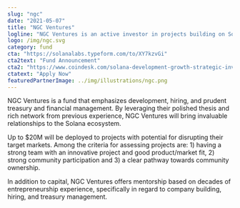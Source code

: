 ```yaml
---
slug: "ngc"
date: "2021-05-07"
title: "NGC Ventures"
logline: "NGC Ventures is an active investor in projects building on Solana that have innovative use cases and solve an immediate problem."
logo: /img/ngc.svg
category: fund
cta: "https://solanalabs.typeform.com/to/XY7kzvGi"
cta2text: "Fund Announcement"
cta2: "https://www.coindesk.com/solana-development-growth-strategic-investment-funds"
ctatext: "Apply Now"
featuredPartnerImage: ../img/illustrations/ngc.png
---
```


NGC Ventures is a fund that emphasizes development, hiring, and prudent treasury and financial management. By leveraging their polished thesis and rich network from previous experience, NGC Ventures will bring invaluable relationships to the Solana ecosystem.

Up to $20M will be deployed to projects with potential for disrupting their target markets. Among the criteria for assessing projects are: 1) having a strong team with an innovative project and good product/market fit, 2) strong community participation and 3) a clear pathway towards community ownership.

In addition to capital, NGC Ventures offers mentorship based on decades of entrepreneurship experience, specifically in regard to company building, hiring, and treasury management.
